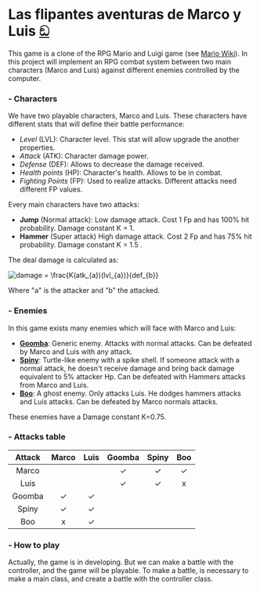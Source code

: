 # Las flipantes aventuras de Marco y Luis [ඞ](https://youtu.be/0bZ0hkiIKt0)

This game is a clone of the RPG Mario and Luigi game (see [Mario Wiki](https://mario.fandom.com/es/wiki/Mario_%26_Luigi_RPG)).
In this project will implement an RPG combat system between two main characters (Marco and Luis) against different enemies
controlled by the computer.

### - Characters
We have two playable characters, Marco and Luis. These characters have different stats that will define their battle performance:

- _Level_ (LVL): Character level. This stat will allow upgrade the another properties.
- _Attack_ (ATK): Character damage power.
- _Defense_ (DEF): Allows to decrease the damage received.
- _Health points_ (HP): Character's health. Allows to be in combat.
- _Fighting Points_ (FP): Used to realize attacks. Different attacks need different FP values.

Every main characters have two attacks:

- __Jump__ (Normal attack): Low damage attack. Cost 1 Fp and has 100% hit probability. Damage constant K = 1.
- __Hammer__ (Super attack) High damage attack. Cost 2 Fp and has 75% hit probability. Damage constant K = 1.5 .

The deal damage is calculated as:

<img src="https://latex.codecogs.com/png.latex?damage&space;=&space;\frac{K(atk_{a})(lvl_{a})}{def_{b}}" title="damage = \frac{K(atk_{a})(lvl_{a})}{def_{b}}" />

Where "a" is the attacker and "b" the attacked.

### - Enemies
In this game exists many enemies which will face with Marco and Luis:

- [__Goomba__](https://mario.fandom.com/wiki/Goomba): Generic enemy. Attacks with normal attacks. Can be defeated by Marco and Luis with any attack.
- [__Spiny__](https://mario.fandom.com/wiki/Spiny): Turtle-like enemy with a spike shell. If someone attack with a normal attack, he doesn't receive damage and bring back
  damage equivalent to 5% attacker Hp. Can be defeated with Hammers attacks from Marco and Luis.
- [__Boo__](https://mario.fandom.com/wiki/Boo): A ghost enemy. Only attacks Luis. He dodges hammers attacks and Luis attacks. Can be defeated by Marco normals attacks.

These enemies have a Damage constant K=0.75.

### - Attacks table

|Attack | Marco | Luis  | Goomba | Spiny | Boo  |
|:----:|:----:|:----:|:----:|:----:|:----:|
| Marco |       |       |    ✓    |    ✓   |   ✓ | 
|  Luis |       |       |    ✓   |    ✓   |    x  | 
|Goomba |   ✓    |    ✓   |       |       |       | 
| Spiny |    ✓   |   ✓    |       |       |       | 
| Boo   |  x     |    ✓   |       |       |       | 


### - How to play
Actually, the game is in developing. But we can make a battle with the controller, and the game will be playable.
To make a battle, is necessary to make a main class, and create a battle with the controller class.